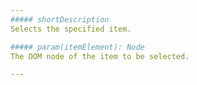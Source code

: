 ```yaml
---
##### shortDescription
Selects the specified item.

##### param(itemElement): Node
The DOM node of the item to be selected.

---
```

